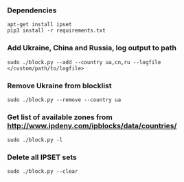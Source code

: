 ### Dependencies
```
apt-get install ipset
pip3 install -r requirements.txt
```

### Add Ukraine, China and Russia, log output to path
```sudo ./block.py --add --country ua,cn,ru --logfile </custom/path/to/logfile>```

### Remove Ukraine from blocklist
```sudo ./block.py --remove --country ua```

### Get list of available zones from http://www.ipdeny.com/ipblocks/data/countries/
```sudo ./block.py -l```

### Delete all IPSET sets
```sudo ./block.py --clear```
